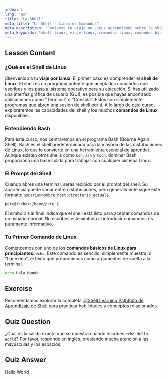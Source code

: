 ```yaml
---
index: 1
lang: "es"
title: "La Shell"
meta_title: "La Shell - Línea de Comandos"
meta_description: "Comienza tu viaje en Linux aprendiendo sobre la shell de Linux. Esta guía cubre los conceptos básicos de la línea de comandos, la shell Bash y presenta comandos básicos de Linux para principiantes, como 'echo'."
meta_keywords: "shell linux, viaje linux, comandos linux, comandos básicos linux para principiantes, bash shell, línea de comandos, comando echo"
---
```


## Lesson Content

### ¿Qué es el Shell de Linux

¡Bienvenido a tu **viaje por Linux**! El primer paso es comprender el **shell de Linux**. El shell es un programa potente que acepta los comandos que escribes y los pasa al sistema operativo para su ejecución. Si has utilizado una interfaz gráfica de usuario (GUI), es posible que hayas encontrado aplicaciones como "Terminal" o "Consola". Estos son simplemente programas que abren una sesión de shell por ti. A lo largo de este curso, exploraremos las capacidades del shell y los muchos **comandos de Linux** disponibles.

### Entendiendo Bash

Para este curso, nos centraremos en el programa Bash (Bourne Again Shell). Bash es el shell predeterminado para la mayoría de las distribuciones de Linux, lo que lo convierte en una herramienta esencial de aprender. Aunque existen otros shells como `ksh`, `zsh` y `tsch`, dominar Bash proporciona una base sólida para trabajar con cualquier sistema Linux.

### El Prompt del Shell

Cuando abres una terminal, serás recibido por el prompt del shell. Su apariencia puede variar entre distribuciones, pero generalmente sigue este formato: `usuario@nombre_host:directorio_actual$`.

```plaintext
pete@icebox:/home/pete $
```

El símbolo `$` al final indica que el shell está listo para aceptar comandos de un usuario normal. No escribes este símbolo al introducir comandos; es puramente informativo.

### Tu Primer Comando de Linux

Comencemos con uno de los **comandos básicos de Linux para principiantes**: `echo`. Este comando es sencillo: simplemente muestra, o "hace eco", el texto que proporcionas como argumentos de vuelta a la terminal.

```bash
echo Hola Mundo
```

## Exercise

Recomendamos explorar la completa [![Shell Learning Path](https://labex.io/_ipx/f_webp&q_100&s_20x20/https://file.labex.io/path/FaVTnI4iqZP0.png)Ruta de Aprendizaje de Shell](https://labex.io/es/learn/shell) para practicar habilidades y conceptos relacionados.

## Quiz Question

¿Cuál es la salida exacta que se muestra cuando escribes `echo Hello World`? Por favor, responde en inglés, prestando mucha atención a las mayúsculas y los espacios.

## Quiz Answer

Hello World
